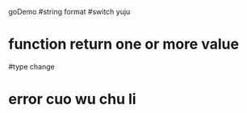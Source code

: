 goDemo
#string format
#switch yuju
# function return one or more value
#type change
# error cuo wu chu li
